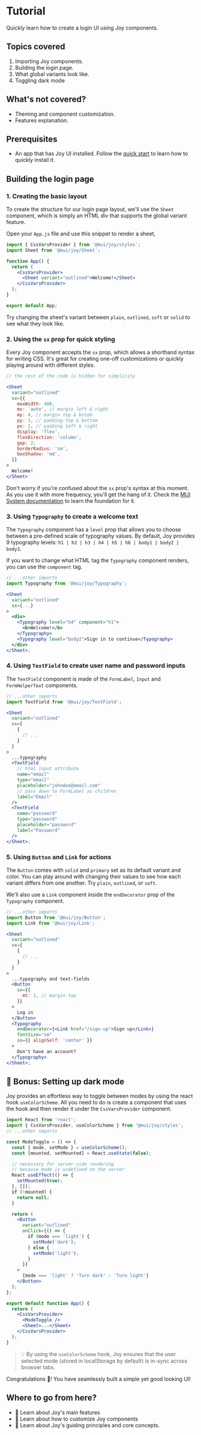 # Tutorial

<p class="description">Quickly learn how to create a login UI using Joy components.</p>

## Topics covered

1. Importing Joy components.
2. Building the login page.
3. What global variants look like.
4. Toggling dark mode

## What's not covered?

- Theming and component customization.
- Features explanation.

## Prerequisites

- An app that has Joy UI installed. Follow the [quick start](/joy-ui/getting-started/quick-start/) to learn how to quickly install it.

## Building the login page

### 1. Creating the basic layout

To create the structure for our login page layout, we'll use the `Sheet` component, which is simply an HTML div that supports the global variant feature.

Open your `App.js` file and use this snippet to render a sheet,

```jsx
import { CssVarsProvider } from '@mui/joy/styles';
import Sheet from '@mui/joy/Sheet';

function App() {
  return (
    <CssVarsProvider>
      <Sheet variant="outlined">Welcome!</Sheet>
    </CssVarsProvider>
  );
}

export default App;
```

Try changing the sheet's variant between `plain`, `outlined`, `soft` or `solid` to see what they look like.

### 2. Using the `sx` prop for quick styling

Every Joy component accepts the `sx` prop, which allows a shorthand syntax for writing CSS. It's great for creating one-off customizations or quickly playing around with different styles.

```jsx
// the rest of the code is hidden for simplicity

<Sheet
  variant="outlined"
  sx={{
    maxWidth: 400,
    mx: 'auto', // margin left & right
    my: 4, // margin top & botom
    py: 3, // padding top & bottom
    px: 2, // padding left & right
    display: 'flex',
    flexDirection: 'column',
    gap: 2,
    borderRadius: 'sm',
    boxShadow: 'md',
  }}
>
  Welcome!
</Sheet>
```

Don't worry if you're confused about the `sx` prop's syntax at this moment. As you use it with more frequency, you'll get the hang of it. Check the [MUI System documentation](/system/the-sx-prop/) to learn the foundation for it.

### 3. Using `Typography` to create a welcome text

The `Typography` component has a `level` prop that allows you to choose between a pre-defined scale of typography values. By default, Joy provides 9 typography levels: `h1 | h2 | h3 | h4 | h5 | h6 | body1 | body2 | body3`.

If you want to change what HTML tag the `Typography` component renders, you can use the `component` tag.

```jsx
// ...other imports
import Typography from '@mui/joy/Typography';

<Sheet
  variant="outlined"
  sx={...}
>
  <div>
    <Typography level="h4" component="h1">
      <b>Welcome!</b>
    </Typography>
    <Typography level="body2">Sign in to continue</Typography>
  </div>
</Sheet>;
```

### 4. Using `TextField` to create user name and password inputs

The `TextField` component is made of the `FormLabel`, `Input` and `FormHelperText` components.

```jsx
// ...other imports
import TextField from '@mui/joy/TextField';

<Sheet
  variant="outlined"
  sx={
    {
      // ...
    }
  }
>
  ...typography
  <TextField
    // html input attribute
    name="email"
    type="email"
    placeholder="johndoe@email.com"
    // pass down to FormLabel as children
    label="Email"
  />
  <TextField
    name="password"
    type="password"
    placeholder="password"
    label="Password"
  />
</Sheet>;
```

### 5. Using `Button` and `Link` for actions

The `Button` comes with `solid` and `primary` set as its default variant and color. You can play around with changing their values to see how each variant differs from one another. Try `plain`, `outlined`, or `soft`.

We'll also use a `Link` component inside the `endDecorator` prop of the `Typography` component.

```jsx
// ...other imports
import Button from '@mui/joy/Button';
import Link from '@mui/joy/Link';

<Sheet
  variant="outlined"
  sx={
    {
      // ...
    }
  }
>
  ...typography and text-fields
  <Button
    sx={{
      mt: 1, // margin top
    }}
  >
    Log in
  </Button>
  <Typography
    endDecorator={<Link href="/sign-up">Sign up</Link>}
    fontSize="sm"
    sx={{ alignSelf: 'center' }}
  >
    Don't have an account?
  </Typography>
</Sheet>;
```

<!-- TODO: Add the result image -->

## 🎁 Bonus: Setting up dark mode

Joy provides an effortless way to toggle between modes by using the react hook `useColorScheme`. All you need to do is create a component that uses the hook and then render it under the `CssVarsProvider` component.

```jsx
import React from 'react';
import { CssVarsProvider, useColorScheme } from '@mui/joy/styles';
// ...other imports

const ModeToggle = () => {
  const { mode, setMode } = useColorScheme();
  const [mounted, setMounted] = React.useState(false);

  // necessary for server-side rendering
  // because mode is undefined on the server
  React.useEffect(() => {
    setMounted(true);
  }, []);
  if (!mounted) {
    return null;
  }

  return (
    <Button
      variant="outlined"
      onClick={() => {
        if (mode === 'light') {
          setMode('dark');
        } else {
          setMode('light');
        }
      }}
    >
      {mode === 'light' ? 'Turn dark' : 'Turn light'}
    </Button>
  );
};

export default function App() {
  return (
    <CssVarsProvider>
      <ModeToggle />
      <Sheet>...</Sheet>
    </CssVarsProvider>
  );
}
```

> 💡 By using the `useColorScheme` hook, Joy ensures that the user selected mode (stored in localStorage by default) is in-sync across browser tabs.

Congratulations 🎉! You have seamlessly built a simple yet good looking UI!

## Where to go from here?

- 💎 Learn about Joy's main features
- 💅 Learn about how to customize Joy components
- 📖 Learn about Joy's guiding principles and core concepts.
